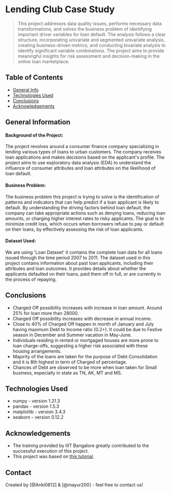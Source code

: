 # Lending Club Case Study
> This project addresses data quality issues, performs necessary data transformations, and solves the business problem of identifying important driver variables for loan default. The analysis follows a clear structure, incorporating univariate and segmented univariate analysis, creating business-driven metrics, and conducting bivariate analysis to identify significant variable combinations. The project aims to provide meaningful insights for risk assessment and decision-making in the online loan marketplace.


## Table of Contents
* [General Info](#general-information)
* [Technologies Used](#technologies-used)
* [Conclusions](#conclusions)
* [Acknowledgements](#acknowledgements)

<!-- You can include any other section that is pertinent to your problem -->

## General Information
#### Background of the Project:
The project revolves around a consumer finance company specializing in lending various types of loans to urban customers. The company receives loan applications and makes decisions based on the applicant's profile. The project aims to use exploratory data analysis (EDA) to understand the influence of consumer attributes and loan attributes on the likelihood of loan default.

#### Business Problem:
The business problem this project is trying to solve is the identification of patterns and indicators that can help predict if a loan applicant is likely to default. By understanding the driving factors behind loan default, the company can take appropriate actions such as denying loans, reducing loan amounts, or charging higher interest rates to risky applicants. The goal is to minimize credit loss, which occurs when borrowers refuse to pay or default on their loans, by effectively assessing the risk of loan applicants.

#### Dataset Used:
We are using 'Loan Dataset' it contains the complete loan data for all loans issued through the time period 2007 to 2011.
The dataset used in this project contains information about past loan applicants, including their attributes and loan outcomes. It provides details about whether the applicants defaulted on their loans, paid them off in full, or are currently in the process of repaying.

<!-- You don't have to answer all the questions - just the ones relevant to your project. -->

## Conclusions
- Charged Off possibility increases with increase in loan amount. Around 25% for loan more than 28000. 
- Charged Off possibility increases with decrease in annual income.
- Close to 40% of Charged Off happen in month of January and July having maximum Debt to Income ratio (0.2+). It could be due to Festive season in December and Summer vacation in May-June.
- Individuals residing in rented or mortgaged houses are more prone to loan charge-offs, suggesting a higher risk associated with these housing arrangements.
- Majority of the loans are taken for the purpose of Debt Consolidation and it is 8th highest in term of Charged of percentage.
- Chances of Debt are observed to be more when loan taken for Small business, especially in state as TN, AK, MT and MS.

<!-- You don't have to answer all the questions - just the ones relevant to your project. -->


## Technologies Used
- numpy - version 1.21.3
- pandas - version 1.5.3
- matplotlib - version 3.4.3
- seaborn - version 0.12.2

<!-- As the libraries versions keep on changing, it is recommended to mention the version of library used in this project -->

## Acknowledgements
- The training provided by IIIT Bangalore greatly contributed to the successful execution of this project.
- This project was based on [this tutorial](https://learn.upgrad.com/course/4617?courseId=27462).


## Contact
Created by [@Anki0812] & [@mayur200] - feel free to contact us!


<!-- Optional -->
<!-- ## License -->
<!-- This project is open source and available under the [... License](). -->

<!-- You don't have to include all sections - just the one's relevant to your project -->
